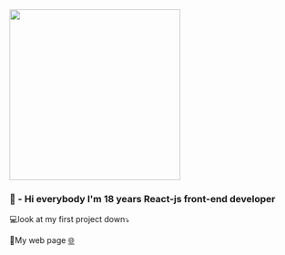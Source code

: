 
<img src="https://reactapp.ir/wp-content/uploads/reactjs.jpg" style="width:300px;">

<h3>🎨 - Hi everybody I'm 18 years React-js front-end developer</h3>
<p>💻look at my first project down⤵️</p>
<p>🔆My web page <a href="https://stahniuk-dev.github.io/production/index.html">🌐</a></p>

